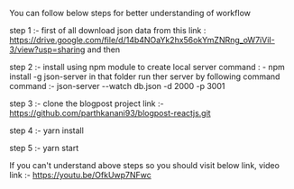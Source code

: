 You can follow below steps for better understanding of workflow

step 1 :- first of all download json data from this link : https://drive.google.com/file/d/14b4NOaYk2hx56okYmZNRng_oW7iViI-3/view?usp=sharing and then

step 2 :- install using npm module to create local server command : - npm install -g json-server in that folder run ther server by following command command :- json-server --watch db.json -d 2000 -p 3001

step 3 :- clone the blogpost project link :- https://github.com/parthkanani93/blogpost-reactjs.git

step 4 :- yarn install

step 5 :- yarn start 

If you can't understand above steps so you should visit below link,
video link :- https://youtu.be/OfkUwp7NFwc
